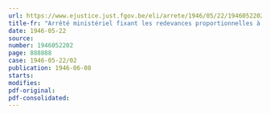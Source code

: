 ```yaml
---
url: https://www.ejustice.just.fgov.be/eli/arrete/1946/05/22/1946052202/justel
title-fr: "Arrêté ministériel fixant les redevances proportionnelles à verser au Conseil professionnel de la Chaussure, en liquidation"
date: 1946-05-22
source:
number: 1946052202
page: 888888
case: 1946-05-22/02
publication: 1946-06-08
starts:
modifies:
pdf-original:
pdf-consolidated:
---
```


